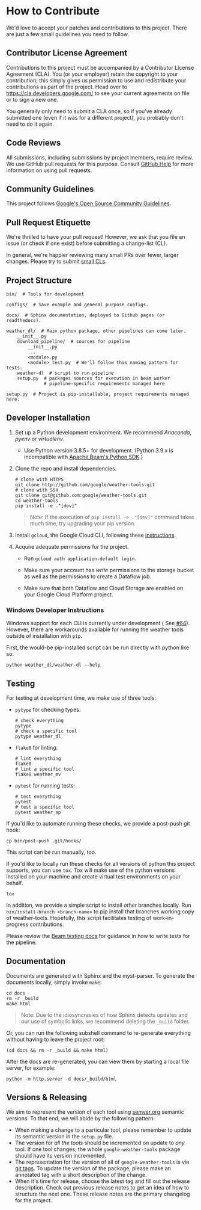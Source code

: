 # How to Contribute

We'd love to accept your patches and contributions to this project. There are just a few small guidelines you need to
follow.

## Contributor License Agreement

Contributions to this project must be accompanied by a Contributor License Agreement (CLA). You (or your employer)
retain the copyright to your contribution; this simply gives us permission to use and redistribute your contributions as
part of the project. Head over to
<https://cla.developers.google.com/> to see your current agreements on file or to sign a new one.

You generally only need to submit a CLA once, so if you've already submitted one
(even if it was for a different project), you probably don't need to do it again.

## Code Reviews

All submissions, including submissions by project members, require review. We use GitHub pull requests for this purpose.
Consult
[GitHub Help](https://help.github.com/articles/about-pull-requests/) for more information on using pull requests.

## Community Guidelines

This project follows
[Google's Open Source Community Guidelines](https://opensource.google/conduct/).

## Pull Request Etiquette

We're thrilled to have your pull request! However, we ask that you file an issue (or check if one exist) before
submitting a change-list (CL).

In general, we're happier reviewing many small PRs over fewer, larger changes. Please try to
submit [small CLs](https://google.github.io/eng-practices/review/developer/small-cls.html).

## Project Structure

```
bin/  # Tools for development

configs/  # Save example and general purpose configs.

docs/  # Sphinx documentation, deployed to Github pages (or readthedocs).

weather_dl/  # Main python package, other pipelines can come later.
    __init__.py  
    download_pipeline/  # sources for pipeline
        __init__.py 
        ...  
        <module>.py
        <module>_test.py  # We'll follow this naming pattern for tests.
    weather-dl  # script to run pipeline
    setup.py  # packages sources for execution in beam worker
              # pipeline-specific requirements managed here
    
setup.py  # Project is pip-installable, project requirements managed here.
```

## Developer Installation

1. Set up a Python development environment. We recommend *Anaconda*, *pyenv* or *virtualenv*.

    * Use Python version 3.8.5+ for development. (Python 3.9.x is incompatible
      with [Apache Beam's Python SDK](https://issues.apache.org/jira/browse/BEAM-12000).)

1. Clone the repo and install dependencies.

   ```shell
   # clone with HTTPS
   git clone http://github.com/google/weather-tools.git
   # clone with SSH
   git clone git@github.com:google/weather-tools.git
   cd weather-tools
   pip install -e ."[dev]"
   ```
    > Note: If the execution of `pip install -e ."[dev]"` command takes much time, try upgrading your pip version.

1. Install `gcloud`, the Google Cloud CLI, following these [instructions](https://cloud.google.com/sdk/docs/install).

1. Acquire adequate permissions for the project.
    * Run `gcloud auth application-default login`.

    * Make sure your account has *write* permissions to the storage bucket as well as the permissions to create a
      Dataflow job.

    * Make sure that both Dataflow and Cloud Storage are enabled on your Google Cloud Platform project.

### Windows Developer Instructions

Windows support for each CLI is currently under development (
See [#64](https://github.com/google/weather-tools/issues/64)). However, there are workarounds available for running the
weather tools outside of installation with `pip`.

First, the would-be pip-installed script can be run directly with python like so:

```shell
python weather_dl/weather-dl --help
```

## Testing

For testing at development time, we make use of three tools:

* `pytype` for checking types:
   ```shell
   # check everything
   pytype
   # check a specific tool
   pytype weather_dl
   ```

* `flake8` for linting:
   ```shell 
   # lint everything
   flake8
   # lint a specific tool
   flake8 weather_mv
   ```

* `pytest` for running tests:
   ```shell
   # test everything 
   pytest
   # test a specific tool
   pytest weather_sp
   ```

If you'd like to automate running these checks, we provide a post-push git hook:

```shell
cp bin/post-push .git/hooks/
```

This script can be run manually, too.

If you'd like to locally run these checks for all versions of python this project supports, you can use
`tox`. Tox will make use of the python versions installed on your machine and create virtual test environments on your
behalf.

```shell
tox
```

In addition, we provide a simple script to install _other_ branches locally. Run `bin/install-branch <branch-name>` to
pip install that branches working copy of weather-tools. Hopefully, this script facilitates testing of work-in-progress
contributions.

Please review the [Beam testing docs](https://beam.apache.org/documentation/pipelines/test-your-pipeline/) for guidance
in how to write tests for the pipeline.

## Documentation

Documents are generated with Sphinx and the myst-parser. To generate the documents locally, simply invoke `make`:

```shell
cd docs
rm -r _build
make html
```

> Note: Due to the idiosyncrasies of how Sphinx detects updates and our use of symbolic links, we recommend deleting the
> `_build` folder.

Or, you can run the following subshell command to re-generate everything without having to leave the project root:

```shell
(cd docs && rm -r _build && make html)
```

After the docs are re-generated, you can view them by starting a local file server, for example:

```shell
python -m http.server -d docs/_build/html
```

## Versions & Releasing

We aim to represent the version of each tool using [semver.org](https://semver.org/) semantic versions. To that end,
we will abide by the following pattern:

- When making a change to a particular tool, please remember to update its semantic version in the `setup.py` file.
- The version for _all the tools_ should be incremented on update to _any_ tool. If one tool changes, the
  whole `google-weather-tools` package should have its version incremented.
- The representation for the version of all of `google-weather-tools` is
  via [git tags](https://git-scm.com/book/en/v2/Git-Basics-Tagging). To update the version of the package, please make
  an annotated tag with a short description of the change.
- When it's time for release, choose the latest tag and fill out the release description. Check out previous release
  notes to get an idea of how to structure the next one. These release notes are the primary changelog for the project. 
